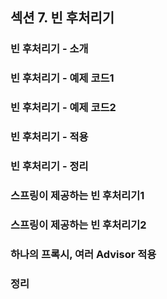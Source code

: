 ## 섹션 7. 빈 후처리기

### 빈 후처리기 - 소개

### 빈 후처리기 - 예제 코드1

### 빈 후처리기 - 예제 코드2

### 빈 후처리기 - 적용

### 빈 후처리기 - 정리

### 스프링이 제공하는 빈 후처리기1

### 스프링이 제공하는 빈 후처리기2

### 하나의 프록시, 여러 Advisor 적용

### 정리
